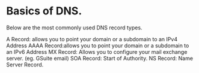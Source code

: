# Basics of DNS. 
Below are the most commonly used DNS record types. 

A Record: allows you to point your domain or a subdomain to an IPv4 Address
AAAA Record:allows you to point your domain or a subdomain to an IPv6 Address
MX Record: Allows you to configure your mail exchange server. (eg. GSuite email)
SOA Record: Start of Authority.
NS Record: Name Server Record. 